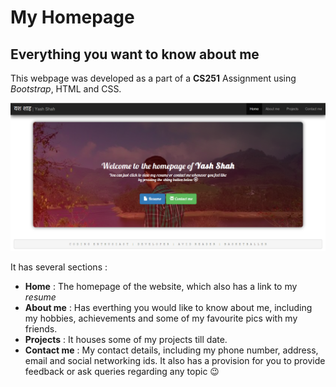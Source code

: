 # My Homepage
## Everything you want to know about me

This webpage was developed as a part of a **CS251** Assignment using *Bootstrap*, HTML and CSS.

![My homepage](images/my_homepage.png)

It has several sections :
* **Home** : The homepage of the website, which also has a link to my *resume*
* **About me** : Has everthing you would like to know about me, including my hobbies, achievements and some of my favourite pics with my friends.
* **Projects** : It houses some of my projects till date.
* **Contact me** : My contact details, including my phone number, address, email and social networking ids.
It also has a provision for you to provide feedback or ask queries regarding any topic :wink:
 
